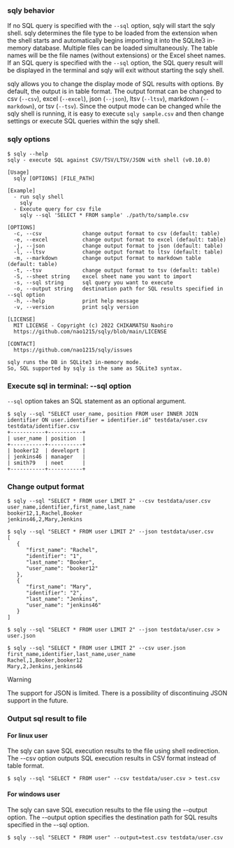 ### sqly behavior

If no SQL query is specified with the `--sql` option, sqly will start the sqly shell. sqly determines the file type to be loaded from the extension when the shell starts and automatically begins importing it into the SQLite3 in-memory database. Multiple files can be loaded simultaneously. The table names will be the file names (without extensions) or the Excel sheet names. If an SQL query is specified with the `--sql` option, the SQL query result will be displayed in the terminal and sqly will exit without starting the sqly shell.

sqly allows you to change the display mode of SQL results with options. By default, the output is in table format. The output format can be changed to csv (`--csv`), excel (`--excel`), json (`--json`), ltsv (`--ltsv`), markdown (`--markdown`), or tsv (`--tsv`). Since the output mode can be changed while the sqly shell is running, it is easy to execute `sqly sample.csv` and then change settings or execute SQL queries within the sqly shell.


### sqly options

```shell
$ sqly --help
sqly - execute SQL against CSV/TSV/LTSV/JSON with shell (v0.10.0)

[Usage]
  sqly [OPTIONS] [FILE_PATH]

[Example]
  - run sqly shell
    sqly
  - Execute query for csv file
    sqly --sql 'SELECT * FROM sample' ./path/to/sample.csv

[OPTIONS]
  -c, --csv             change output format to csv (default: table)
  -e, --excel           change output format to excel (default: table)
  -j, --json            change output format to json (default: table)
  -l, --ltsv            change output format to ltsv (default: table)
  -m, --markdown        change output format to markdown table (default: table)
  -t, --tsv             change output format to tsv (default: table)
  -S, --sheet string    excel sheet name you want to import
  -s, --sql string      sql query you want to execute
  -o, --output string   destination path for SQL results specified in --sql option
  -h, --help            print help message
  -v, --version         print sqly version

[LICENSE]
  MIT LICENSE - Copyright (c) 2022 CHIKAMATSU Naohiro
  https://github.com/nao1215/sqly/blob/main/LICENSE

[CONTACT]
  https://github.com/nao1215/sqly/issues

sqly runs the DB in SQLite3 in-memory mode.
So, SQL supported by sqly is the same as SQLite3 syntax.
```

### Execute sql in terminal: --sql option

`--sql` option takes an SQL statement as an optional argument.

```shell
$ sqly --sql "SELECT user_name, position FROM user INNER JOIN identifier ON user.identifier = identifier.id" testdata/user.csv testdata/identifier.csv 
+-----------+-----------+
| user_name | position  |
+-----------+-----------+
| booker12  | developrt |
| jenkins46 | manager   |
| smith79   | neet      |
+-----------+-----------+
```

### Change output format

```shell
$ sqly --sql "SELECT * FROM user LIMIT 2" --csv testdata/user.csv 
user_name,identifier,first_name,last_name
booker12,1,Rachel,Booker
jenkins46,2,Mary,Jenkins

$ sqly --sql "SELECT * FROM user LIMIT 2" --json testdata/user.csv 
[
   {
      "first_name": "Rachel",
      "identifier": "1",
      "last_name": "Booker",
      "user_name": "booker12"
   },
   {
      "first_name": "Mary",
      "identifier": "2",
      "last_name": "Jenkins",
      "user_name": "jenkins46"
   }
]

$ sqly --sql "SELECT * FROM user LIMIT 2" --json testdata/user.csv > user.json

$ sqly --sql "SELECT * FROM user LIMIT 2" --csv user.json 
first_name,identifier,last_name,user_name
Rachel,1,Booker,booker12
Mary,2,Jenkins,jenkins46
```

> [!WARNING]
> The support for JSON is limited. There is a possibility of discontinuing JSON support in the future.



### Output sql result to file

#### For linux user 

The sqly can save SQL execution results to the file using shell redirection. The --csv option outputs SQL execution results in CSV format instead of table format.

```shell
$ sqly --sql "SELECT * FROM user" --csv testdata/user.csv > test.csv
```

#### For windows user

The sqly can save SQL execution results to the file using the --output option. The --output option specifies the destination path for SQL results specified in the --sql option.

```shell
$ sqly --sql "SELECT * FROM user" --output=test.csv testdata/user.csv 
```
